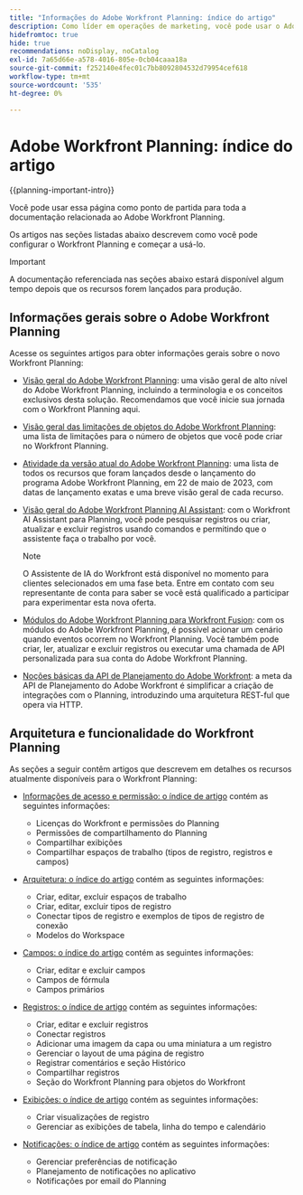```yaml
---
title: "Informações do Adobe Workfront Planning: índice do artigo"
description: Como líder em operações de marketing, você pode usar o Adobe Workfront Planning para organizar trabalhos em todo o ciclo de vida de marketing para todas as suas equipes. Os artigos nesta seção descrevem como você pode configurar os recursos de planejamento e como pode começar a usá-los como parte de suas operações de gerenciamento de campanha.
hidefromtoc: true
hide: true
recommendations: noDisplay, noCatalog
exl-id: 7a65d66e-a578-4016-805e-0cb04caaa18a
source-git-commit: f252140e4fec01c7bb8092804532d79954cef618
workflow-type: tm+mt
source-wordcount: '535'
ht-degree: 0%

---
```


# Adobe Workfront Planning: índice do artigo

<!--
title: "Adobe Workfront Planning information: article index" 
description: As a marketing operations leader, you can use Adobe Workfront Planning to organize work across the marketing lifecycle for all your teams. The articles in this section describe how you can configure the planning capabilities and how you can start using them as part of your campaign management operations. 
hidefromtoc: yes
author: Alina
feature: Work Management
role: User, Admin
hide: yes
-->

<!--update the metadata with real information when making this avilable in TOC and in the left nav-->

<!-- update the title to "Article index" when we get out of early access and we inhide this article-->

<!--remove the video at open early access or before-->

{{planning-important-intro}}

Você pode usar essa página como ponto de partida para toda a documentação relacionada ao Adobe Workfront Planning.

Os artigos nas seções listadas abaixo descrevem como você pode configurar o Workfront Planning e começar a usá-lo.

>[!IMPORTANT]
>
>A documentação referenciada nas seções abaixo estará disponível algum tempo depois que os recursos forem lançados para produção.

## Informações gerais sobre o Adobe Workfront Planning

Acesse os seguintes artigos para obter informações gerais sobre o novo Workfront Planning:

<!--update the video when we have something better, especially after early access - remove it-->

<!--* [View a video demonstration of Adobe Workfront Planning](https://video.tv.adobe.com/v/3424253/){target=_blank}-->

* [Visão geral do Adobe Workfront Planning](/help/quicksilver/planning/general/planning-overview.md): uma visão geral de alto nível do Adobe Workfront Planning, incluindo a terminologia e os conceitos exclusivos desta solução. Recomendamos que você inicie sua jornada com o Workfront Planning aqui.
* [Visão geral das limitações de objetos do Adobe Workfront Planning](/help/quicksilver/planning/general/limitations-overview.md): uma lista de limitações para o número de objetos que você pode criar no Workfront Planning.
* [Atividade da versão atual do Adobe Workfront Planning](/help/quicksilver/planning/general/release-activity.md): uma lista de todos os recursos que foram lançados desde o lançamento do programa Adobe Workfront Planning, em 22 de maio de 2023, com datas de lançamento exatas e uma breve visão geral de cada recurso.
* [Visão geral do Adobe Workfront Planning AI Assistant](/help/quicksilver/planning/general/planning-ai-assistant-overview.md): com o Workfront AI Assistant para Planning, você pode pesquisar registros ou criar, atualizar e excluir registros usando comandos e permitindo que o assistente faça o trabalho por você.

  >[!NOTE]
  >
  >    O Assistente de IA do Workfront está disponível no momento para clientes selecionados em uma fase beta. Entre em contato com seu representante de conta para saber se você está qualificado a participar para experimentar esta nova oferta.

* [Módulos do Adobe Workfront Planning para Workfront Fusion](/help/quicksilver/workfront-fusion/apps-and-their-modules/workfront-planning-modules.md): com os módulos do Adobe Workfront Planning, é possível acionar um cenário quando eventos ocorrem no Workfront Planning. Você também pode criar, ler, atualizar e excluir registros ou executar uma chamada de API personalizada para sua conta do Adobe Workfront Planning.

* [Noções básicas da API de Planejamento do Adobe Workfront](/help/quicksilver/planning/general/planning-api-basics.md): a meta da API de Planejamento do Adobe Workfront é simplificar a criação de integrações com o Planning, introduzindo uma arquitetura REST-ful que opera via HTTP.

## Arquitetura e funcionalidade do Workfront Planning

As seções a seguir contêm artigos que descrevem em detalhes os recursos atualmente disponíveis para o Workfront Planning:

* [Informações de acesso e permissão: o índice de artigo](/help/quicksilver/planning/access/access-information.md) contém as seguintes informações:

   * Licenças do Workfront e permissões do Planning
   * Permissões de compartilhamento do Planning
   * Compartilhar exibições
   * Compartilhar espaços de trabalho (tipos de registro, registros e campos)

* [Arquitetura: o índice do artigo](/help/quicksilver/planning/architecture/architecture-information.md) contém as seguintes informações:

   * Criar, editar, excluir espaços de trabalho
   * Criar, editar, excluir tipos de registro
   * Conectar tipos de registro e exemplos de tipos de registro de conexão
   * Modelos do Workspace

* [Campos: o índice do artigo](/help/quicksilver/planning/fields/fields-information.md) contém as seguintes informações:

   * Criar, editar e excluir campos
   * Campos de fórmula
   * Campos primários

* [Registros: o índice de artigo](/help/quicksilver/planning/records/records-information.md) contém as seguintes informações:

   * Criar, editar e excluir registros
   * Conectar registros
   * Adicionar uma imagem da capa ou uma miniatura a um registro
   * Gerenciar o layout de uma página de registro
   * Registrar comentários e seção Histórico
   * Compartilhar registros
   * Seção do Workfront Planning para objetos do Workfront

* [Exibições: o índice de artigo](/help/quicksilver/planning/views/views-information.md) contém as seguintes informações:

   * Criar visualizações de registro
   * Gerenciar as exibições de tabela, linha do tempo e calendário

* [Notificações: o índice de artigo](/help/quicksilver/planning/notifications/notifications-information.md) contém as seguintes informações:

   * Gerenciar preferências de notificação
   * Planejamento de notificações no aplicativo
   * Notificações por email do Planning

